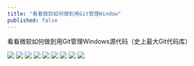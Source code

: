 ```yaml
---
title: "看看微软如何做到用Git管理Window"
published: false
---
```

看看微软如何做到用Git管理Windows源代码（史上最大Git代码库）

![](./1.jpg)
![](./2.jpg)
![](./3.jpg)
![](./4.jpg)
![](./5.jpg)
![](./6.jpg)
![](./7.jpg)
![](./8.jpg)
![](./9.jpg)
